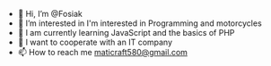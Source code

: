 - 👋 Hi, I’m @Fosiak
- 👀 I’m interested in I'm interested in Programming and motorcycles
- 🌱 I am currently learning JavaScript and the basics of PHP
- 💞️ I want to cooperate with an IT company
- 📫 How to reach me maticraft580@gmail.com

<!---
Fosiak/Fosiak is a ✨ special ✨ repository because its `README.md` (this file) appears on your GitHub profile.
You can click the Preview link to take a look at your changes.
--->
